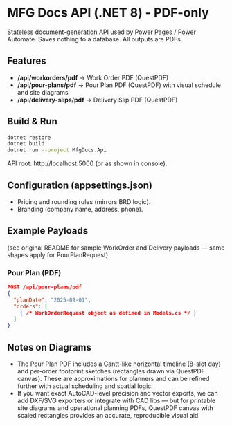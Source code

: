 # MFG Docs API (.NET 8) - PDF-only

Stateless document-generation API used by Power Pages / Power Automate. Saves nothing to a database. All outputs are PDFs.

## Features
- **/api/workorders/pdf** → Work Order PDF (QuestPDF)
- **/api/pour-plans/pdf** → Pour Plan PDF (QuestPDF) with visual schedule and site diagrams
- **/api/delivery-slips/pdf** → Delivery Slip PDF (QuestPDF)

## Build & Run

```bash
dotnet restore
dotnet build
dotnet run --project MfgDocs.Api
```

API root: http://localhost:5000 (or as shown in console).

## Configuration (appsettings.json)
- Pricing and rounding rules (mirrors BRD logic).
- Branding (company name, address, phone).

## Example Payloads
(see original README for sample WorkOrder and Delivery payloads — same shapes apply for PourPlanRequest)

### Pour Plan (PDF)
```json
POST /api/pour-plans/pdf
{
  "planDate": "2025-09-01",
  "orders": [
    { /* WorkOrderRequest object as defined in Models.cs */ }
  ]
}
```

## Notes on Diagrams
- The Pour Plan PDF includes a Gantt-like horizontal timeline (8-slot day) and per-order footprint sketches (rectangles drawn via QuestPDF canvas). These are approximations for planners and can be refined further with actual scheduling and spatial logic.
- If you want exact AutoCAD-level precision and vector exports, we can add DXF/SVG exporters or integrate with CAD libs — but for printable site diagrams and operational planning PDFs, QuestPDF canvas with scaled rectangles provides an accurate, reproducible visual aid.